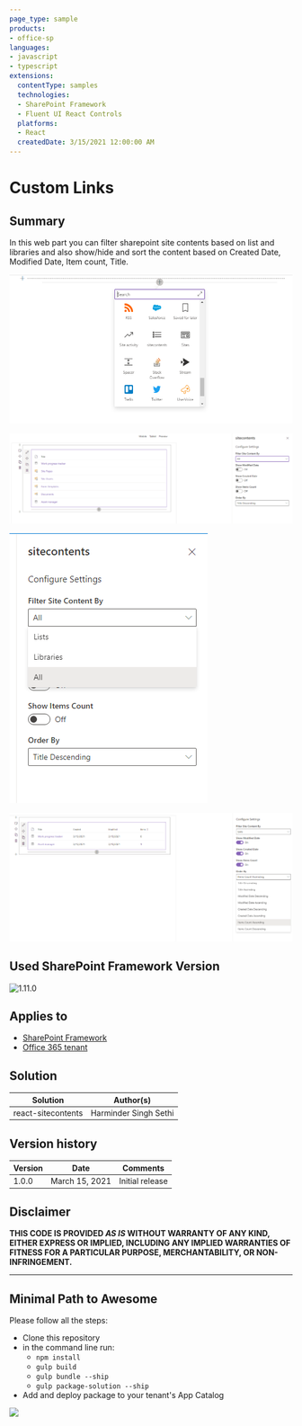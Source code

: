 ```yaml
---
page_type: sample
products:
- office-sp
languages:
- javascript
- typescript
extensions:
  contentType: samples
  technologies:
  - SharePoint Framework
  - Fluent UI React Controls
  platforms:
  - React
  createdDate: 3/15/2021 12:00:00 AM
---
```


# Custom Links

## Summary

In this web part you can filter sharepoint site contents based on list and libraries and also show/hide and sort the content based on Created Date, Modified Date, Item count, Title.



![CustomLinks](./assets/sitecontents1.PNG)

![CustomLinks](./assets/sitecontents2.PNG)

![CustomLinks](./assets/sitecontents3.PNG)

 
![CustomLinks](./assets/sitecontents4.PNG)


## Used SharePoint Framework Version

![1.11.0](https://img.shields.io/badge/version-1.11.0-green.svg)

## Applies to

* [SharePoint Framework](https://docs.microsoft.com/sharepoint/dev/spfx/sharepoint-framework-overview)
* [Office 365 tenant](https://docs.microsoft.com/sharepoint/dev/spfx/set-up-your-development-environment)

## Solution

Solution|Author(s)
--------|---------
react-sitecontents|Harminder Singh Sethi


## Version history

Version|Date|Comments
-------|----|--------
1.0.0| March 15, 2021|Initial release

## Disclaimer

**THIS CODE IS PROVIDED *AS IS* WITHOUT WARRANTY OF ANY KIND, EITHER EXPRESS OR IMPLIED, INCLUDING ANY IMPLIED WARRANTIES OF FITNESS FOR A PARTICULAR PURPOSE, MERCHANTABILITY, OR NON-INFRINGEMENT.**

---

## Minimal Path to Awesome

Please follow all the steps:

- Clone this repository
- in the command line run:
  - `npm install`
  - `gulp build`
  - `gulp bundle --ship`
  - `gulp package-solution --ship`
- Add and deploy package to your tenant's App Catalog



<img src="https://telemetry.sharepointpnp.com/sp-dev-fx-webparts/samples/react-sitecontents" />
